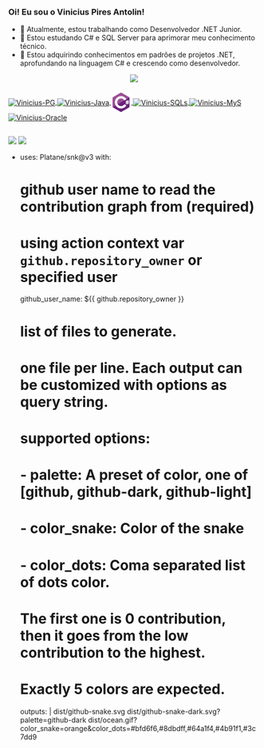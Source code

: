 ### Oi! Eu sou o Vinicius Pires Antolin!

- 🔭 Atualmente, estou trabalhando como Desenvolvedor .NET Junior.
- 🌱 Estou estudando C# e SQL Server para aprimorar meu conhecimento técnico.
- 🎲 Estou adquirindo conhecimentos em padrões de projetos .NET, aprofundando na linguagem C# e crescendo como desenvolvedor.

<div align="center">
  <a href="https://github.com/ViniciusAntolin">
  <img height="180em" src="https://github-readme-stats.vercel.app/api?username=viniciusantolin&show_icons=true&theme=dark&include_all_commits=true&count_private=true"/>
</div>
<div style="display: inline_block"><br>
  <img align="center" alt="Vinicius-PG" height="40" width="40" src="https://cdn.jsdelivr.net/gh/devicons/devicon/icons/postgresql/postgresql-original-wordmark.svg">
  <img align="center" alt="Vinicius-Java" height="40" width="40" src="https://cdn.jsdelivr.net/gh/devicons/devicon/icons/java/java-original-wordmark.svg">
  <img align="center" alt="Vinicius-Csharp" height="40" width="40" src="https://raw.githubusercontent.com/devicons/devicon/master/icons/csharp/csharp-original.svg">
  <img align="center" alt="Vinicius-SQLs" height="40" width="40" 
src="https://cdn.jsdelivr.net/gh/devicons/devicon/icons/microsoftsqlserver/microsoftsqlserver-plain-wordmark.svg">
  <img align="center" alt="Vinicius-MyS" height="40" width="40" src="https://cdn.jsdelivr.net/gh/devicons/devicon/icons/mysql/mysql-original-wordmark.svg"> 
  <img align="center" alt="Vinicius-Oracle" height="40" width="40" src="https://cdn.jsdelivr.net/gh/devicons/devicon/icons/oracle/oracle-original.svg">
</div>

##

<div>
  <a href="https://www.instagram.com/vp.antolin_/" target="_blank"><img src="https://img.shields.io/badge/Instagram-E4405F?style=for-the-badge&logo=instagram&logoColor=white" target="_blank"></a>
  <a href="https://www.linkedin.com/in/vin%C3%ADcius-pires-antolin-a56940218/?originalSubdomain=br" target="_blank"><img src="https://img.shields.io/badge/-LinkedIn-%230077B5?style=for-the-badge&logo=linkedin&logoColor=white" target="_blank"></a>
</div>

- uses: Platane/snk@v3
  with:
    # github user name to read the contribution graph from (**required**)
    # using action context var `github.repository_owner` or specified user
    github_user_name: ${{ github.repository_owner }}

    # list of files to generate.
    # one file per line. Each output can be customized with options as query string.
    #
    #  supported options:
    #  - palette:     A preset of color, one of [github, github-dark, github-light]
    #  - color_snake: Color of the snake
    #  - color_dots:  Coma separated list of dots color.
    #                 The first one is 0 contribution, then it goes from the low contribution to the highest.
    #                 Exactly 5 colors are expected.
    outputs: |
      dist/github-snake.svg
      dist/github-snake-dark.svg?palette=github-dark
      dist/ocean.gif?color_snake=orange&color_dots=#bfd6f6,#8dbdff,#64a1f4,#4b91f1,#3c7dd9
